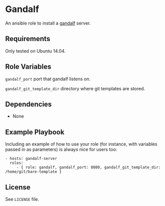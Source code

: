 Gandalf
=========

An ansible role to install a [gandalf](https://gandalf.readthedocs.org/en/latest/) server.

Requirements
------------

Only tested on Ubuntu 14.04.

Role Variables
--------------

`gandalf_port` port that gandalf listens on.

`gandalf_git_template_dir` directory where git templates are stored.

Dependencies
------------

* None

Example Playbook
----------------

Including an example of how to use your role (for instance, with variables passed in as parameters) is always nice for users too:

    - hosts: gandalf-server
      roles:
         - { role: gandalf, gandalf_port: 8080, gandalf_git_template_dir: /home/git/bare-template }

License
-------

See `LICENSE` file.

